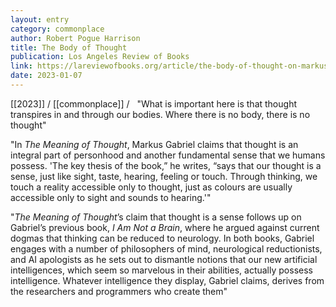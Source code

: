 ```yaml
---
layout: entry
category: commonplace
author: Robert Pogue Harrison
title: The Body of Thought
publication: Los Angeles Review of Books
link: https://lareviewofbooks.org/article/the-body-of-thought-on-markus-gabriels-the-meaning-of-thought/
date: 2023-01-07
---
```


[[2023]] / [[commonplace]] / 
 
"What is important here is that thought transpires in and through our bodies. Where there is no body, there is no thought"

"In *The Meaning of Thought*, Markus Gabriel claims that thought is an integral part of personhood and another fundamental sense that we humans possess. 'The key thesis of the book,” he writes, “says that our thought is a sense, just like sight, taste, hearing, feeling or touch. Through thinking, we touch a reality accessible only to thought, just as colours are usually accessible only to sight and sounds to hearing.'"

"*The Meaning of Thought*’s claim that thought is a sense follows up on Gabriel’s previous book, *I Am Not a Brain*, where he argued against current dogmas that thinking can be reduced to neurology. In both books, Gabriel engages with a number of philosophers of mind, neurological reductionists, and AI apologists as he sets out to dismantle notions that our new artificial intelligences, which seem so marvelous in their abilities, actually possess intelligence. Whatever intelligence they display, Gabriel claims, derives from the researchers and programmers who create them"
